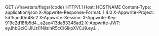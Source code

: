 GET /v1/avatars/flags/{code} HTTP/1.1
Host: HOSTNAME
Content-Type: application/json
X-Appwrite-Response-Format: 1.4.0
X-Appwrite-Project: 5df5acd0d48c2
X-Appwrite-Session: 
X-Appwrite-Key: 919c2d18fb5d4...a2ae413da83346ad2
X-Appwrite-JWT: eyJhbGciOiJIUzI1NiIsInR5cCI6IkpXVCJ9.eyJ...

